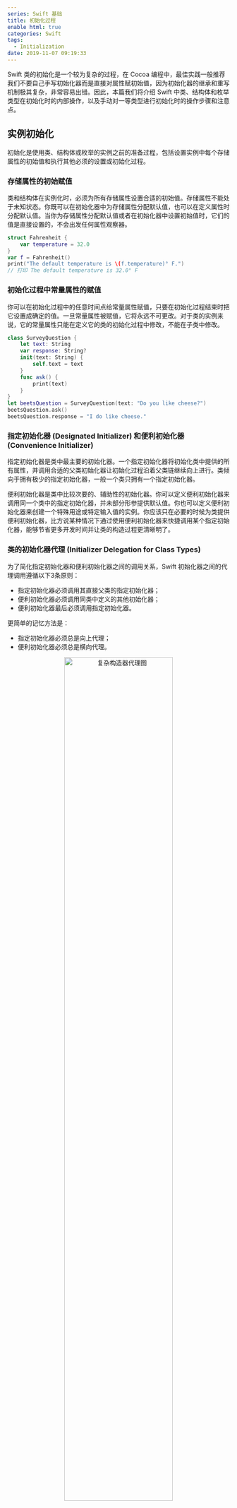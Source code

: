```yaml
---
series: Swift 基础
title: 初始化过程
enable html: true
categories: Swift
tags:
  - Initialization
date: 2019-11-07 09:19:33
---
```


Swift 类的初始化是一个较为复杂的过程，在 Cocoa 编程中，最佳实践一般推荐我们不要自己手写初始化器而是直接对属性赋初始值，因为初始化器的继承和重写机制极其复杂，非常容易出错。因此，本篇我们将介绍 Swift 中类、结构体和枚举类型在初始化时的内部操作，以及手动对一等类型进行初始化时的操作步骤和注意点。

<!-- more -->

## 实例初始化

初始化是使用类、结构体或枚举的实例之前的准备过程，包括设置实例中每个存储属性的初始值和执行其他必须的设置或初始化过程。

### 存储属性的初始赋值

类和结构体在实例化时，必须为所有存储属性设置合适的初始值。存储属性不能处于未知状态。你既可以在初始化器中为存储属性分配默认值，也可以在定义属性时分配默认值。当你为存储属性分配默认值或者在初始化器中设置初始值时，它们的值是直接设置的，不会出发任何属性观察器。

```swift
struct Fahrenheit {
    var temperature = 32.0
}
var f = Fahrenheit()
print("The default temperature is \(f.temperature)° F.")
// 打印 The default temperature is 32.0° F
```

### 初始化过程中常量属性的赋值

你可以在初始化过程中的任意时间点给常量属性赋值，只要在初始化过程结束时把它设置成确定的值。一旦常量属性被赋值，它将永远不可更改。对于类的实例来说，它的常量属性只能在定义它的类的初始化过程中修改，不能在子类中修改。

```swift
class SurveyQuestion {
    let text: String
    var response: String?
    init(text: String) {
        self.text = text
    }
    func ask() {
        print(text)
    }
}
let beetsQuestion = SurveyQuestion(text: "Do you like cheese?")
beetsQuestion.ask()
beetsQuestion.response = "I do like cheese."
```

### 指定初始化器 (Designated Initializer) 和便利初始化器 (Convenience Initializer)

指定初始化器是类中最主要的初始化器。一个指定初始化器将初始化类中提供的所有属性，并调用合适的父类初始化器让初始化过程沿着父类链继续向上进行。类倾向于拥有极少的指定初始化器，一般一个类只拥有一个指定初始化器。

便利初始化器是类中比较次要的、辅助性的初始化器。你可以定义便利初始化器来调用同一个类中的指定初始化器，并未部分形参提供默认值。你也可以定义便利初始化器来创建一个特殊用途或特定输入值的实例。你应该只在必要的时候为类提供便利初始化器，比方说某种情况下通过使用便利初始化器来快捷调用某个指定初始化器，能够节省更多开发时间并让类的构造过程更清晰明了。


### 类的初始化器代理 (Initializer Delegation for Class Types)

为了简化指定初始化器和便利初始化器之间的调用关系，Swift 初始化器之间的代理调用遵循以下3条原则：

- 指定初始化器必须调用其直接父类的指定初始化器；
- 便利初始化器必须调用同类中定义的其他初始化器；
- 便利初始化器最后必须调用指定初始化器。

更简单的记忆方法是：

- 指定初始化器必须总是向上代理；
- 便利初始化器必须总是横向代理。

<div align="center">  
<img
    src="https://images.herculas.cn/image/blog/swift/initialization/4-1-initializer-delegation.png"
    width="70%"
    alt="复杂构造器代理图"
/>
</div>

### 两段式初始化 (Two-phase Initialization)

Swift 中类的初始化分为两个阶段。第一个阶段，类中的每个存储属性被赋于一个初值。当每个存储属性都得到初始赋值之后，第二个阶段开始。第二个阶段给每个类一次机会，在新实例准备使用之前进一步自定义其存储属性。

Swift 编译器将执行4种有效的安全检查，以确保两段式初始化过程不出错地完成：

1. 指定初始化器必须保证它所在的类的所有属性都必须先初始化完成，之后才能将其他初始化任务向上代理给父类中的初始化器。一个对象的内存只有在其所有存储属性确定之后才能完全初始化。为了满足这一原则，指定初始化器必须保证它所在的类的属性在它往上代理之前先完成初始化。
2. 指定初始化器必须在为继承的属性设置新值前向上代理调用父类初始化器。如果不这么做，指定初始化器赋予的新值将被父类中的初始化器覆盖。
3. 便利初始化器必须在为任意属性（包括所有同类中定义的）赋新值之前代理调用其他构造器。如果不这么做，便利初始化器赋予的新值将会被该类的指定初始化器覆盖。
4. 初始化器在第一阶段初始化完成前，不能调用任何实例方法，不能读取任何实例属性的值，不能引用self作为一个值。类的实例在第一阶段结束前并不是完全有效的。只有第一阶段完成后，类的实例才是有效的，才能访问属性和调用方法。

以下是基于上述安全检查的两段式初始化过程：

阶段1:

- 类的某个指定初始化器或便利初始化器被调用；
- 完成类的新实例内存的分配，但此时内存尚未被初始化；
- 指定初始化器确保其所在类引入的所有存储属性都已经赋了初值，存储属性所属的内存完成初始化；
- 指定初始化器切换到父类的初始化器，对其存储属性完成相同的任务；
- 该过程沿着类继承链一直向上执行，直到到达继承链的最顶部；
- 当到达了继承链的最顶部，而且继承链的最后一个类已确保所有的存储属性都已经得到赋值，该实例的内存完成初始化。阶段1完成。

<div align="center">  
<img
    src="https://images.herculas.cn/image/blog/swift/initialization/4-2-two-phase-initialization.png"
    width="70%"
    alt="构建过程阶段1"
/>
</div>

 阶段2:

- 从继承链顶部往下，继承链中每个类的指定初始化器都有机会进一步自定义实例。初始化器此时可以访问 `self`、修改它的属性并调用实例方法；
- 最终，继承链中任意的便利初始化器有机会自定义实例和使用 `self`。

<div align="center">  
<img
    src="https://images.herculas.cn/image/blog/swift/initialization/4-3-two-phase-initialization.png"
    width="70%"
    alt="构建过程阶段2"
/>
</div>

### 初始化器实践

接下来我们用一个实例来展示指定初始化器、便利初始化器和初始化器的自动继承。该实例包含了 3 个类 `Food`, `RecipeIngredient` 以及 `ShoppingListItem` 的层级结构，并将演示它们的构造器是如何相互作用的。

类层次中的基类是 `Food`，它是一个简单的用来封装食物名字的类。`Food` 类引入了一个叫做 `name` 的 `String` 类型属性，并提供了 2 个初始化器用于创造 `Food` 实例：

```swift
class Food {
    var name: String
    init(name: String) {
        self.name = name
    }
    
    convenience init() {
        self.init(name: "[Unnamed]")
    }
}
let namedMeat = Food(name: "Bacon")
let mysteryMeat = Food()
```

<div align="center">  
<img
    src="https://images.herculas.cn/image/blog/swift/initialization/4-4-initializers-example.png"
    width="70%"
    alt="Food 构造器链"
/>
</div>

层级中的第二个类是 `Food` 的子类 `RecipeIngredient`。`RecipeIngredient` 类用于表示食谱中的一项原料。它引入了 `Int` 类型的属性 `quantity` 并且定义了 2 个初始化器来创建 `RecipeIngredient` 实例：

```swift
class RecipeIngredient: Food {
    var quantity: Int
    init(name: String, quantity: Int) {
        self.quantity = quantity
        super.init(name: name)
    }
    override convenience init(name: String) {
        self.init(name: name, quantity: 1)
    }
}
```

<div align="center">  
<img
    src="https://images.herculas.cn/image/blog/swift/initialization/4-5-initializers-example.png"
    width="70%"
    alt="RecipeIngredient 构造器"
/>
</div>

类层级中第三个也是最后一个类是 `RecipeIngredient` 的子类，叫做 `ShoppingListItem`。这个类构建了购物单中出现的某一种食谱原料。`ShoppingListItem` 引入一个布尔型属性 `purchased`，默认值是 `false`。`ShoppingListItem` 还新增了一个计算属性 `description`，提供了简单的文字描述：

```swift
class ShoppingListItem: RecipeIngredient {
    var purchased = false
    var description: String {
        var output = "\(quantity) x \(name)"
        output += purchased ? "✔" : "✘"
        return output
    }
}
```

<div align="center">  
<img
    src="https://images.herculas.cn/image/blog/swift/initialization/4-6-initializers-example.png"
    width="70%"
    alt="三类构造器图"
/>
</div>

你可以使用三个继承来的构造器来创建 `ShoppingListItem` 的新实例：

```swift
var breakfastList = [
    ShoppingListItem(),
    ShoppingListItem(name: "Bacon"),
    ShoppingListItem(name: "Eggs", quantity: 6)
]
breakfastList[0].name = "Orange juice"
breakfastList[0].purchased = true
for item in breakfastList {
    print(item.description)
}
// 1 x orange juice ✔
// 1 x bacon ✘
// 6 x eggs ✘
```

## 参考文献

1. [The Swift Programming Language. Initialization.](https://docs.swift.org/swift-book/LanguageGuide/Initialization.html)
2. [Swift 编程语言. 构造过程.](https://swiftgg.gitbook.io/swift/swift-jiao-cheng/14_initialization)
